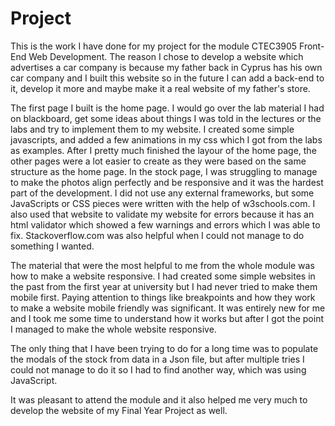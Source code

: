 # Project
This is the work I have done for my project for the module CTEC3905 Front-End Web Development. 
The reason I chose to develop a website which advertises a car company is because my father back in Cyprus
has his own car company and I built this website so in the future I can add a back-end to it, develop it more
and maybe make it a real website of my father's store. 

The first page I built is the home page. I would go over the lab material I had on blackboard, get some ideas about things
I was told in the lectures or the labs and try to implement them to my website. I created some simple javascripts, and 
added a few animations in my css which I got from the labs as examples. After I pretty much finished the layour of the home page,
the other pages were a lot easier to create as they were based on the same structure as the home page. In the stock page, I was
struggling to manage to make the photos align perfectly and be responsive and it was the hardest part of the development. 
I did not use any external frameworks, but some JavaScripts or CSS pieces were written with the help of w3schools.com. I
also used that website to validate my website for errors because it has an html validator which showed a few warnings and errors
which I was able to fix. Stackoverflow.com was also helpful when I could not manage to do something I wanted. 

The material that were the most helpful to me from the whole module was how to make a website responsive.
I had created some simple websites in the past from the first year at university but I had never tried to make them mobile first.
Paying attention to things like breakpoints and how they work to make a website mobile friendly was significant. It was entirely new
for me and I took me some time to understand how it works but after I got the point I managed to make the whole website responsive.

The only thing that I have been trying to do for a long time was to populate the modals of the stock from data in a Json file, but after
multiple tries I could not manage to do it so I had to find another way, which was using JavaScript.

It was pleasant to attend the module and it also helped me very much to develop the website of my Final Year Project as well.

